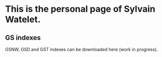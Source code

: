 # This is the personal page of Sylvain Watelet. 

## GS indexes

GSNW, GSD and GST indexes can be downloaded here (work in progress).
